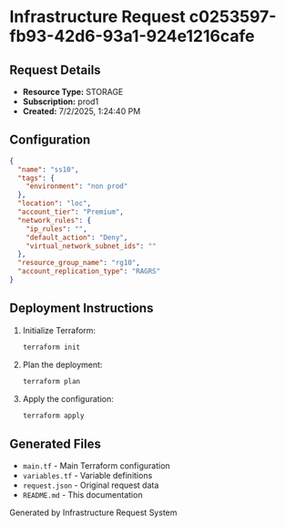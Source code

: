 # Infrastructure Request c0253597-fb93-42d6-93a1-924e1216cafe

## Request Details
- **Resource Type:** STORAGE
- **Subscription:** prod1
- **Created:** 7/2/2025, 1:24:40 PM

## Configuration
```json
{
  "name": "ss10",
  "tags": {
    "environment": "non prod"
  },
  "location": "loc",
  "account_tier": "Premium",
  "network_rules": {
    "ip_rules": "",
    "default_action": "Deny",
    "virtual_network_subnet_ids": ""
  },
  "resource_group_name": "rg10",
  "account_replication_type": "RAGRS"
}
```

## Deployment Instructions

1. Initialize Terraform:
   ```bash
   terraform init
   ```

2. Plan the deployment:
   ```bash
   terraform plan
   ```

3. Apply the configuration:
   ```bash
   terraform apply
   ```

## Generated Files
- `main.tf` - Main Terraform configuration
- `variables.tf` - Variable definitions
- `request.json` - Original request data
- `README.md` - This documentation

Generated by Infrastructure Request System
